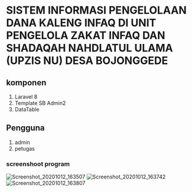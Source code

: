 # SISTEM INFORMASI PENGELOLAAN DANA KALENG INFAQ DI UNIT PENGELOLA ZAKAT INFAQ DAN SHADAQAH NAHDLATUL ULAMA (UPZIS NU) DESA BOJONGGEDE

## komponen
 1. Laravel 8
 2. Template SB Admin2
 3. DataTable
 
## Pengguna
 1. admin
 2. petugas
 
 ### screenshoot program
![Screenshot_20201012_163507](https://user-images.githubusercontent.com/38400362/95731311-8f699600-0ca9-11eb-8cc6-3bec64785b04.png)
![Screenshot_20201012_163742](https://user-images.githubusercontent.com/38400362/95731319-91335980-0ca9-11eb-91eb-28317d3dd913.png)
![Screenshot_20201012_163807](https://user-images.githubusercontent.com/38400362/95731327-92fd1d00-0ca9-11eb-894c-bc5286a578b7.png)
